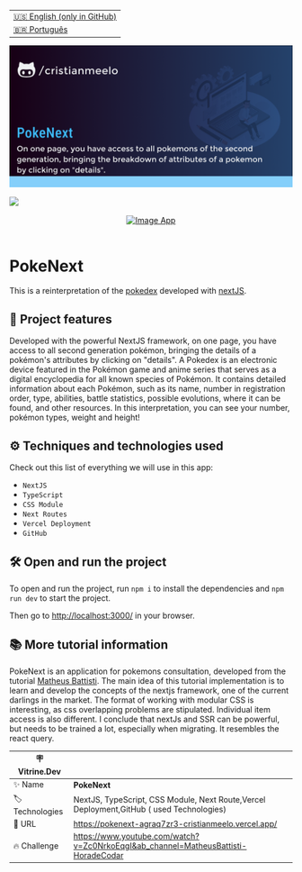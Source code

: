 <table align="right">
  <tr>
    <td>
      <a href="README-EN.md">🇺🇸 English (only in GitHub)</a>
    </td>
  </tr>
  <tr>
    <td>
      <a href="README.md">🇧🇷 Português</a>
    </td>
  </tr>
</table>

![](https://github.com/cristianmeelo/next-app-pokenext/blob/main/thumbnail-en.png?raw=true)

![](https://github.com/cristianmeelo/next-app-pokenext/blob/main/thumbnail-mockup.png?raw=true#vitrinedev)

<div align="center">
<a href="https://pokenext-agraq7zr3-cristianmeelo.vercel.app/">
  <img src="https://img.shields.io/badge/-CHECK%20HERE-lightblue"
  alt="Image App" >
</a>
</div>

<br/>

# PokeNext

This is a reinterpretation of the [pokedex](https://pokemon.fandom.com/pt-br/wiki/Pok%C3%A9dex) developed with [nextJS](https://nextjs.org/).

## 🔨 Project features

Developed with the powerful NextJS framework, on one page, you have access to all second generation pokémon, bringing the details of a pokémon's attributes by clicking on "details". A Pokedex is an electronic device featured in the Pokémon game and anime series that serves as a digital encyclopedia for all known species of Pokémon. It contains detailed information about each Pokémon, such as its name, number in registration order, type, abilities, battle statistics, possible evolutions, where it can be found, and other resources. In this interpretation, you can see your number, pokémon types, weight and height!

## ⚙️ Techniques and technologies used

Check out this list of everything we will use in this app:

- `NextJS`
- `TypeScript`
- `CSS Module`
- `Next Routes`
- `Vercel Deployment`
- `GitHub`

## 🛠️ Open and run the project

To open and run the project, run `npm i` to install the dependencies and `npm run dev` to start the project.

Then go to <a href="http://localhost:3000/">http://localhost:3000/</a> in your browser.

## 📚 More tutorial information

PokeNext is an application for pokemons consultation, developed from the tutorial [Matheus Battisti](https://www.youtube.com/@MatheusBattisti).
The main idea of ​​this tutorial implementation is to learn and develop the concepts of the nextjs framework, one of the current darlings in the market. The format of working with modular CSS is interesting, as css overlapping problems are stipulated. Individual item access is also different. I conclude that nextJs and SSR can be powerful, but needs to be trained a lot, especially when migrating. It resembles the react query.

| :placard: Vitrine.Dev |                                                                                          |
| --------------------- | ---------------------------------------------------------------------------------------- |
| :sparkles: Name       | **PokeNext**                                                                             |
| :label: Technologies  | NextJS, TypeScript, CSS Module, Next Route,Vercel Deployment,GitHub ( used Technologies) |
| :rocket: URL          | https://pokenext-agraq7zr3-cristianmeelo.vercel.app/                                     |
| :fire: Challenge      | https://www.youtube.com/watch?v=Zc0NrkoEqgI&ab_channel=MatheusBattisti-HoradeCodar       |
